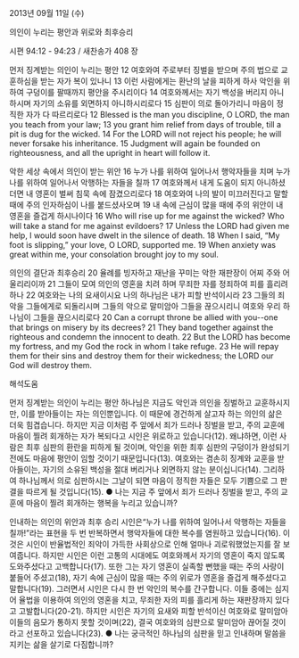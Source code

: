 2013년 09월 11일 (수)

의인이 누리는 평안과 위로와 최후승리



시편 94:12 - 94:23 / 새찬송가 408 장


먼저 징계받는 의인이 누리는 평안
12 여호와여 주로부터 징벌을 받으며 주의 법으로 교훈하심을 받는 자가 복이 있나니 13 이런 사람에게는 환난의 날을 피하게 하사 악인을 위하여 구덩이를 팔때까지 평안을 주시리이다 14 여호와께서는 자기 백성을 버리지 아니하시며 자기의 소유를 외면하지 아니하시리로다 15 심판이 의로 돌아가리니 마음이 정직한 자가 다 따르리로다
12 Blessed is the man you discipline, O LORD, the man you teach from your law; 13 you grant him relief from days of trouble, till a pit is dug for the wicked. 14 For the LORD will not reject his people; he will never forsake his inheritance. 15 Judgment will again be founded on righteousness, and all the upright in heart will follow it.

악한 세상 속에서 의인이 받는 위안
16 누가 나를 위하여 일어나서 행악자들을 치며 누가 나를 위하여 일어나서 악행하는 자들을 칠까 17 여호와께서 내게 도움이 되지 아니하셨더면 내 영혼이 벌써 침묵 속에 잠겼으리로다 18 여호와여 나의 발이 미끄러진다고 말할 때에 주의 인자하심이 나를 붙드셨사오며 19 내 속에 근심이 많을 때에 주의 위안이 내 영혼을 즐겁게 하시나이다
16 Who will rise up for me against the wicked? Who will take a stand for me against evildoers? 17 Unless the LORD had given me help, I would soon have dwelt in the silence of death. 18 When I said, “My foot is slipping,” your love, O LORD, supported me. 19 When anxiety was great within me, your consolation brought joy to my soul.

의인의 결단과 최후승리
20 율례를 빙자하고 재난을 꾸미는 악한 재판장이 어찌 주와 어울리리이까 21 그들이 모여 의인의 영혼을 치려 하며 무죄한 자를 정죄하여 피를 흘리려 하나 22 여호와는 나의 요새이시요 나의 하나님은 내가 피할 반석이시라 23 그들의 죄악을 그들에게로 되돌리시며 그들의 악으로 말미암아 그들을 끊으시리니 여호와 우리 하나님이 그들을 끊으시리로다
20 Can a corrupt throne be allied with you--one that brings on misery by its decrees? 21 They band together against the righteous and condemn the innocent to death. 22 But the LORD has become my fortress, and my God the rock in whom I take refuge. 23 He will repay them for their sins and destroy them for their wickedness; the LORD our God will destroy them.

해석도움





먼저 징계받는 의인이 누리는 평안 
하나님은 지금도 악인과 의인을 징벌하고 교훈하시지만, 이를 받아들이는 자는 의인뿐입니다. 이 때문에 경건하게 살고자 하는 의인의 삶은 더욱 힘겹습니다. 하지만 지금 이처럼 주 앞에서 죄가 드러나 징벌을 받고, 주의 교훈에 마음이 찔려 회개하는 자가 복되다고 시인은 위로하고 있습니다(12). 왜냐하면, 이런 사람은 최후 심판의 환란을 피하게 될 것이며, 악인을 위한 최후 심판의 구덩이가 완성되기 전에도 마음에 평안이 임할 것이기 때문입니다(13). 여호와는 겸손히 징계와 교훈을 받아들이는, 자기의 소유된 백성을 절대 버리거나 외면하지 않는 분이십니다(14). 그리하여 하나님께서 의로 심판하시는 그날이 되면 마음이 정직한 자들은 모두 기쁨으로 그 판결을 따르게 될 것입니다(15).
● 나는 지금 주 앞에서 죄가 드러나 징벌을 받고, 주의 교훈에 마음이 찔려 회개하는 행복을 누리고 있습니까?

인내하는 의인의 위안과 최후 승리 
시인은“누가 나를 위하여 일어나서 악행하는 자들을 칠까!”라는 표현을 두 번 반복하면서 행악자들에 대한 복수를 염원하고 있습니다(16). 이것은 시인이 반율법적인 죄악이 가득한 사회상으로 인해 얼마나 괴로워했었는지를 잘 보여줍니다. 하지만 시인은 이런 고통의 시대에도 여호와께서 자기의 영혼이 죽지 않도록 도와주셨다고 고백합니다(17). 또한 그는 자기 영혼이 실족할 뻔했을 때는 주의 사랑이 붙들어 주셨고(18), 자기 속에 근심이 많을 때는 주의 위로가 영혼을 즐겁게 해주셨다고 말합니다(19). 그러면서 시인은 다시 한 번 악인의 복수를 간구합니다. 이들 중에는 심지어 율법을 이용하여 의인의 영혼을 치고, 무죄한 자의 피를 흘리게 하는 재판장까지 있다고 고발합니다(20-21). 하지만 시인은 자기의 요새와 피할 반석이신 여호와로 말미암아 이들의 음모가 통하지 못할 것이며(22), 결국 여호와의 심판으로 말미암아 끊어질 것이라고 선포하고 있습니다(23).
● 나는 궁극적인 하나님의 심판을 믿고 인내하며 말씀을 지키는 삶을 살기로 다짐합니까?